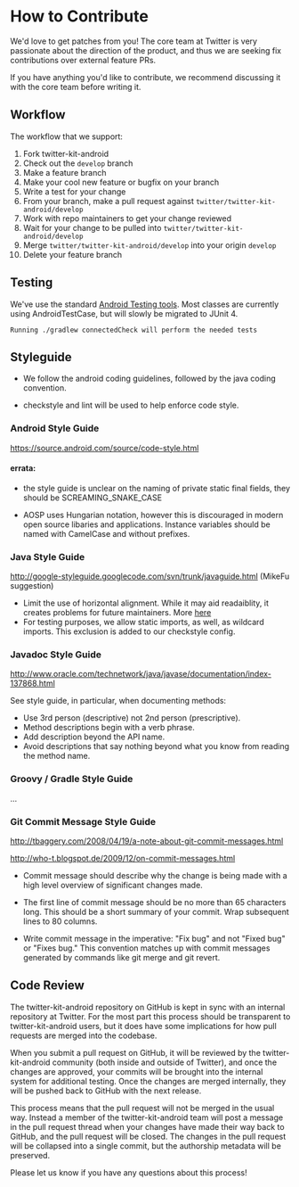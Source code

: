 # How to Contribute

We'd love to get patches from you! The core team at Twitter is very passionate about the direction of the product, and thus we are seeking fix contributions over external feature PRs.

If you have anything you'd like to contribute, we recommend discussing it with the core team before writing it.

## Workflow

The workflow that we support:

1.  Fork twitter-kit-android
2.  Check out the `develop` branch
3.  Make a feature branch
4.  Make your cool new feature or bugfix on your branch
5.  Write a test for your change
6.  From your branch, make a pull request against `twitter/twitter-kit-android/develop`
7.  Work with repo maintainers to get your change reviewed
8.  Wait for your change to be pulled into `twitter/twitter-kit-android/develop`
9.  Merge `twitter/twitter-kit-android/develop` into your origin `develop`
10.  Delete your feature branch

## Testing

We've use the standard [Android Testing tools](http://developer.android.com/tools/testing/testing_android.html). Most classes are currently using AndroidTestCase, but will slowly be migrated to JUnit 4.

```
Running ./gradlew connectedCheck will perform the needed tests
```

## Styleguide

* We follow the android coding guidelines, followed by the java coding convention.

* checkstyle and lint will be used to help enforce code style.

### Android Style Guide
https://source.android.com/source/code-style.html

#### errata:

* the style guide is unclear on the naming of private static final fields, they should be SCREAMING_SNAKE_CASE

* AOSP uses Hungarian notation, however this is discouraged in modern open source libaries and applications. Instance variables should be named with CamelCase and without prefixes.

### Java Style Guide
http://google-styleguide.googlecode.com/svn/trunk/javaguide.html (MikeFu suggestion)

* Limit the use of horizontal alignment. While it may aid readaiblity, it creates problems for future maintainers. More [here](http://google-styleguide.googlecode.com/svn/trunk/javaguide.html#s4.6.3-horizontal-alignment)
* For testing purposes, we allow static imports, as well, as wildcard imports. This exclusion is added to our checkstyle config.

### Javadoc Style Guide
http://www.oracle.com/technetwork/java/javase/documentation/index-137868.html

See style guide, in particular, when documenting methods:

* Use 3rd person (descriptive) not 2nd person (prescriptive).
* Method descriptions begin with a verb phrase.
* Add description beyond the API name.
* Avoid descriptions that say nothing beyond what you know from reading the method name.

### Groovy / Gradle Style Guide
…

### Git Commit Message Style Guide
http://tbaggery.com/2008/04/19/a-note-about-git-commit-messages.html

http://who-t.blogspot.de/2009/12/on-commit-messages.html

* Commit message should describe why the change is being made with a high level overview of significant changes made.

* The first line of commit message should be no more than 65 characters long. This should be a short summary of your commit. Wrap subsequent lines to 80 columns.

* Write commit message in the imperative: "Fix bug" and not "Fixed bug"
or "Fixes bug."  This convention matches up with commit messages generated
by commands like git merge and git revert.

## Code Review

The twitter-kit-android repository on GitHub is kept in sync with an internal repository at
Twitter. For the most part this process should be transparent to twitter-kit-android users,
but it does have some implications for how pull requests are merged into the
codebase.

When you submit a pull request on GitHub, it will be reviewed by the
twitter-kit-android community (both inside and outside of Twitter), and once the changes are
approved, your commits will be brought into the internal system for additional
testing. Once the changes are merged internally, they will be pushed back to
GitHub with the next release.

This process means that the pull request will not be merged in the usual way.
Instead a member of the twitter-kit-android team will post a message in the pull request
thread when your changes have made their way back to GitHub, and the pull
request will be closed. The changes
in the pull request will be collapsed into a single commit, but the authorship
metadata will be preserved.

Please let us know if you have any questions about this process!
